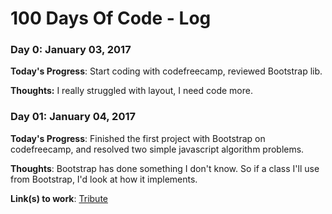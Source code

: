 # 100 Days Of Code - Log

<h3 id='0'>Day 0: January 03, 2017</h3>

**Today's Progress**: Start coding with codefreecamp, reviewed Bootstrap lib.

**Thoughts:** I really struggled with layout, I need code more.

<h3 id='01'>Day 01: January 04, 2017</h3>

**Today's Progress**: Finished the first project with Bootstrap on codefreecamp, and resolved two simple javascript algorithm problems.

**Thoughts**: Bootstrap has done something I don't know. So if a class I'll use from Bootstrap, I'd look at how it implements.

**Link(s) to work**: [Tribute](http://codepen.io/xandeer/pen/bgGgBm)
